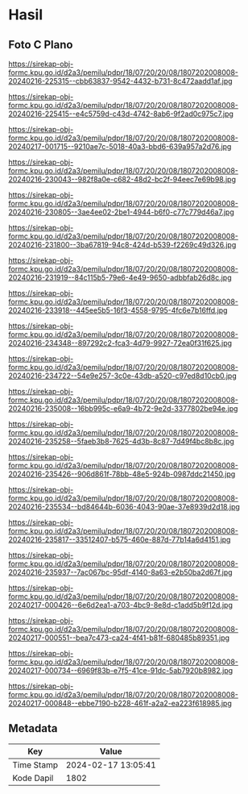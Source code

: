 # Hasil

## Foto C Plano

https://sirekap-obj-formc.kpu.go.id/d2a3/pemilu/pdpr/18/07/20/20/08/1807202008008-20240216-225315--cbb63837-9542-4432-b731-8c472aadd1af.jpg

https://sirekap-obj-formc.kpu.go.id/d2a3/pemilu/pdpr/18/07/20/20/08/1807202008008-20240216-225415--e4c5759d-c43d-4742-8ab6-9f2ad0c975c7.jpg

https://sirekap-obj-formc.kpu.go.id/d2a3/pemilu/pdpr/18/07/20/20/08/1807202008008-20240217-001715--9210ae7c-5018-40a3-bbd6-639a957a2d76.jpg

https://sirekap-obj-formc.kpu.go.id/d2a3/pemilu/pdpr/18/07/20/20/08/1807202008008-20240216-230043--982f8a0e-c682-48d2-bc2f-94eec7e69b98.jpg

https://sirekap-obj-formc.kpu.go.id/d2a3/pemilu/pdpr/18/07/20/20/08/1807202008008-20240216-230805--3ae4ee02-2be1-4944-b6f0-c77c779d46a7.jpg

https://sirekap-obj-formc.kpu.go.id/d2a3/pemilu/pdpr/18/07/20/20/08/1807202008008-20240216-231800--3ba67819-94c8-424d-b539-f2269c49d326.jpg

https://sirekap-obj-formc.kpu.go.id/d2a3/pemilu/pdpr/18/07/20/20/08/1807202008008-20240216-231919--84c115b5-79e6-4e49-9650-adbbfab26d8c.jpg

https://sirekap-obj-formc.kpu.go.id/d2a3/pemilu/pdpr/18/07/20/20/08/1807202008008-20240216-233918--445ee5b5-16f3-4558-9795-4fc6e7b16ffd.jpg

https://sirekap-obj-formc.kpu.go.id/d2a3/pemilu/pdpr/18/07/20/20/08/1807202008008-20240216-234348--897292c2-fca3-4d79-9927-72ea0f31f625.jpg

https://sirekap-obj-formc.kpu.go.id/d2a3/pemilu/pdpr/18/07/20/20/08/1807202008008-20240216-234722--54e9e257-3c0e-43db-a520-c97ed8d10cb0.jpg

https://sirekap-obj-formc.kpu.go.id/d2a3/pemilu/pdpr/18/07/20/20/08/1807202008008-20240216-235008--16bb995c-e6a9-4b72-9e2d-3377802be94e.jpg

https://sirekap-obj-formc.kpu.go.id/d2a3/pemilu/pdpr/18/07/20/20/08/1807202008008-20240216-235258--5faeb3b8-7625-4d3b-8c87-7d49f4bc8b8c.jpg

https://sirekap-obj-formc.kpu.go.id/d2a3/pemilu/pdpr/18/07/20/20/08/1807202008008-20240216-235426--906d861f-78bb-48e5-924b-0987ddc21450.jpg

https://sirekap-obj-formc.kpu.go.id/d2a3/pemilu/pdpr/18/07/20/20/08/1807202008008-20240216-235534--bd84644b-6036-4043-90ae-37e8939d2d18.jpg

https://sirekap-obj-formc.kpu.go.id/d2a3/pemilu/pdpr/18/07/20/20/08/1807202008008-20240216-235817--33512407-b575-460e-887d-77b14a6d4151.jpg

https://sirekap-obj-formc.kpu.go.id/d2a3/pemilu/pdpr/18/07/20/20/08/1807202008008-20240216-235937--7ac067bc-95df-4140-8a63-e2b50ba2d67f.jpg

https://sirekap-obj-formc.kpu.go.id/d2a3/pemilu/pdpr/18/07/20/20/08/1807202008008-20240217-000426--6e6d2ea1-a703-4bc9-8e8d-c1add5b9f12d.jpg

https://sirekap-obj-formc.kpu.go.id/d2a3/pemilu/pdpr/18/07/20/20/08/1807202008008-20240217-000551--bea7c473-ca24-4f41-b81f-680485b89351.jpg

https://sirekap-obj-formc.kpu.go.id/d2a3/pemilu/pdpr/18/07/20/20/08/1807202008008-20240217-000734--6969f83b-e7f5-41ce-91dc-5ab7920b8982.jpg

https://sirekap-obj-formc.kpu.go.id/d2a3/pemilu/pdpr/18/07/20/20/08/1807202008008-20240217-000848--ebbe7190-b228-461f-a2a2-ea223f618985.jpg


## Metadata

| Key        | Value               |
| ---------- | ------------------- |
| Time Stamp | 2024-02-17 13:05:41 |
| Kode Dapil | 1802                |



